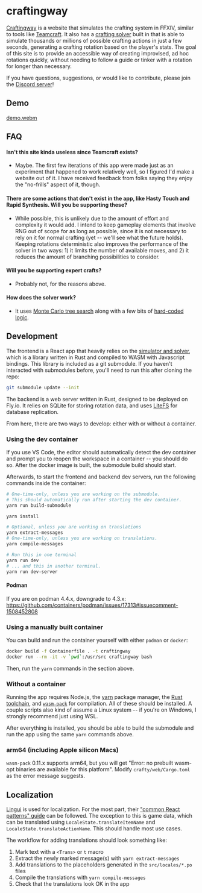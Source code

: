 # craftingway

[Craftingway](https://craftingway.app/) is a website that simulates the crafting system in FFXIV, similar to tools like [Teamcraft](https://github.com/ffxiv-teamcraft). It also has a [crafting solver](https://github.com/alostsock/crafty) built in that is able to simulate thousands or millions of possible crafting actions in just a few seconds, generating a crafting rotation based on the player's stats. The goal of this site is to provide an accessible way of creating improvised, ad hoc rotations quickly, without needing to follow a guide or tinker with a rotation for longer than necessary.

If you have questions, suggestions, or would like to contribute, please join the [Discord server](https://discord.gg/sKC4VxeMjY)!

## Demo

[demo.webm](https://user-images.githubusercontent.com/49344439/230846092-07c67043-f4c5-47f5-b700-0e4e54f2dff7.webm)

## FAQ

#### Isn't this site kinda useless since Teamcraft exists?

- Maybe. The first few iterations of this app were made just as an experiment that happened to work relatively well, so I figured I'd make a website out of it. I have received feedback from folks saying they enjoy the "no-frills" aspect of it, though.

#### There are some actions that don't exist in the app, like Hasty Touch and Rapid Synthesis. Will you be supporting these?

- While possible, this is unlikely due to the amount of effort and complexity it would add. I intend to keep gameplay elements that involve RNG out of scope for as long as possible, since it is not necessary to rely on it for normal crafting (yet -- we'll see what the future holds). Keeping rotations deterministic also improves the performance of the solver in two ways: 1) it limits the number of available moves, and 2) it reduces the amount of branching possibilities to consider.

#### Will you be supporting expert crafts?

- Probably not, for the reasons above.

#### How does the solver work?

- It uses [Monte Carlo tree search](https://en.wikipedia.org/wiki/Monte_Carlo_tree_search) along with a few bits of [hard-coded logic](https://github.com/alostsock/crafty/blob/d788fedadb7fe01f219fef6e39d4bd8c9934386a/crafty/src/craft_state.rs#L156-L240).

## Development

The frontend is a React app that heavily relies on the [simulator and solver](https://github.com/alostsock/crafty), which is a library written in Rust and compiled to WASM with Javascript bindings. This library is included as a git submodule. If you haven't interacted with submodules before, you'll need to run this after cloning the repo:

```sh
git submodule update --init
```

The backend is a web server written in Rust, designed to be deployed on Fly.io. It relies on SQLite for storing rotation data, and uses [LiteFS](https://github.com/superfly/litefs) for database replication.

From here, there are two ways to develop: either with or without a container.

### Using the dev container

If you use VS Code, the editor should automatically detect the dev container and prompt you to reopen the workspace in a container -- you should do so. After the docker image is built, the submodule build should start.

Afterwards, to start the frontend and backend dev servers, run the following commands inside the container:

```sh
# One-time-only, unless you are working on the submodule.
# This should automatically run after starting the dev container.
yarn run build-submodule

yarn install

# Optional, unless you are working on translations
yarn extract-messages
# One-time-only, unless you are working on translations.
yarn compile-messages

# Run this in one terminal
yarn run dev
# ... and this in another terminal.
yarn run dev-server
```

#### Podman

If you are on podman 4.4.x, downgrade to 4.3.x: https://github.com/containers/podman/issues/17313#issuecomment-1508452808

### Using a manually built container

You can build and run the container yourself with either `podman` or `docker`:

```sh
docker build -f Containerfile . -t craftingway
docker run --rm -it -v `pwd`:/usr/src craftingway bash
```

Then, run the `yarn` commands in the section above.

### Without a container

Running the app requires Node.js, the [yarn](https://classic.yarnpkg.com/lang/en/docs/install) package manager, the [Rust toolchain](https://www.rust-lang.org/tools/install), and [`wasm-pack`](https://rustwasm.github.io/wasm-pack/) for compilation. All of these should be installed. A couple scripts also kind of assume a Linux system -- if you're on Windows, I strongly recommend just using WSL.

After everything is installed, you should be able to build the submodule and run the app using the same `yarn` commands above.

### arm64 (including Apple silicon Macs)

`wasm-pack` 0.11.x supports arm64, but you will get "Error: no prebuilt wasm-opt binaries are available for this platform". Modify `crafty/web/Cargo.toml` as the error message suggests.

## Localization

[Lingui](https://lingui.dev/) is used for localization. For the most part, their ["common React patterns" guide](https://lingui.dev/tutorials/react-patterns) can be followed. The exception to this is game data, which can be translated using `LocaleState.translateItemName` and `LocaleState.translateActionName`. This should handle most use cases.

The workflow for adding translations should look something like:

1. Mark text with a `<Trans>` or `t` macro
2. Extract the newly marked message(s) with `yarn extract-messages`
3. Add translations to the placeholders generated in the `src/locales/*.po` files
4. Compile the translations with `yarn compile-messages`
5. Check that the translations look OK in the app
